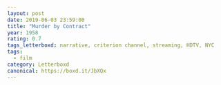 ```yaml
---
layout: post 
date: 2019-06-03 23:59:00
title: "Murder by Contract"
year: 1958
rating: 0.7
tags_letterboxd: narrative, criterion channel, streaming, HDTV, NYC
tags:
  - film
category: Letterboxd
canonical: https://boxd.it/JbXQx
---
```

